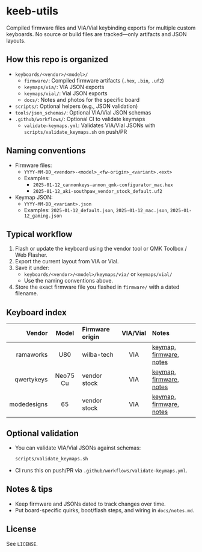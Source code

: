 # keeb-utils

Compiled firmware files and VIA/Vial keybinding exports for multiple custom keyboards. No source or build files are tracked—only artifacts and JSON layouts.

## How this repo is organized

- `keyboards/<vendor>/<model>/`
  - `firmware/`: Compiled firmware artifacts (`.hex`, `.bin`, `.uf2`)
  - `keymaps/via/`: VIA JSON exports
  - `keymaps/vial/`: Vial JSON exports
  - `docs/`: Notes and photos for the specific board
- `scripts/`: Optional helpers (e.g., JSON validation)
- `tools/json_schemas/`: Optional VIA/Vial JSON schemas
- `.github/workflows/`: Optional CI to validate keymaps
  - `validate-keymaps.yml`: Validates VIA/Vial JSONs with `scripts/validate_keymaps.sh` on push/PR

## Naming conventions

- Firmware files:
  - `YYYY-MM-DD_<vendor>-<model>_<fw-origin>_<variant>.<ext>`
  - Examples:
    - `2025-01-12_cannonkeys-annon_qmk-configurator_mac.hex`
    - `2025-01-12_aki-southpaw_vendor_stock_default.uf2`
- Keymap JSON:
  - `YYYY-MM-DD_<variant>.json`
  - Examples: `2025-01-12_default.json`, `2025-01-12_mac.json`, `2025-01-12_gaming.json`

## Typical workflow

1. Flash or update the keyboard using the vendor tool or QMK Toolbox / Web Flasher.
2. Export the current layout from VIA or Vial.
3. Save it under:
   - `keyboards/<vendor>/<model>/keymaps/via/` or `keymaps/vial/`
   - Use the naming conventions above.
4. Store the exact firmware file you flashed in `firmware/` with a dated filename.

## Keyboard index

| Vendor | Model | Firmware origin | VIA/Vial | Notes |
|-------:|:-----:|:----------------|:--------:|:------|
| ramaworks | U80 | wilba-tech | VIA | [keymap](keyboards/ramaworks/U80/keymaps/via/2025-08-10_ph.json), [firmware](keyboards/ramaworks/U80/firmware/2025-08-10_ramaworks-U80_wilba-tech_via.hex), [notes](keyboards/ramaworks/U80/docs/notes.md) |
| qwertykeys | Neo75 Cu | vendor stock | VIA | [keymap](keyboards/qwertykeys/Neo75-Cu/keymaps/via/2025-10-01_default.json), [firmware](keyboards/qwertykeys/Neo75-Cu/firmware/), [notes](keyboards/qwertykeys/Neo75-Cu/docs/notes.md) |
| modedesigns | 65 | vendor stock | VIA | [keymap](keyboards/modedesigns/65/keymaps/via/2025-01-12_mode_m256w_s_alpha.layout_PH.json), [firmware](keyboards/modedesigns/65/firmware/), [notes](keyboards/modedesigns/65/docs/notes.md) |

## Optional validation

- You can validate VIA/Vial JSONs against schemas:
  ```bash
  scripts/validate_keymaps.sh
  ```
 - CI runs this on push/PR via `.github/workflows/validate-keymaps.yml`.

## Notes & tips

- Keep firmware and JSONs dated to track changes over time.
- Put board-specific quirks, boot/flash steps, and wiring in `docs/notes.md`.

## License

See `LICENSE`.
